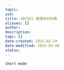 ```yaml
---
topic: 
uid: 
title: 2025Q1-清理待办列表
aliases: []
author: 
description: 
tags: []
date-created: 2025-02-24
date-modified: 2025-03-09
status: 
---
```


```tasks
short mode
```
